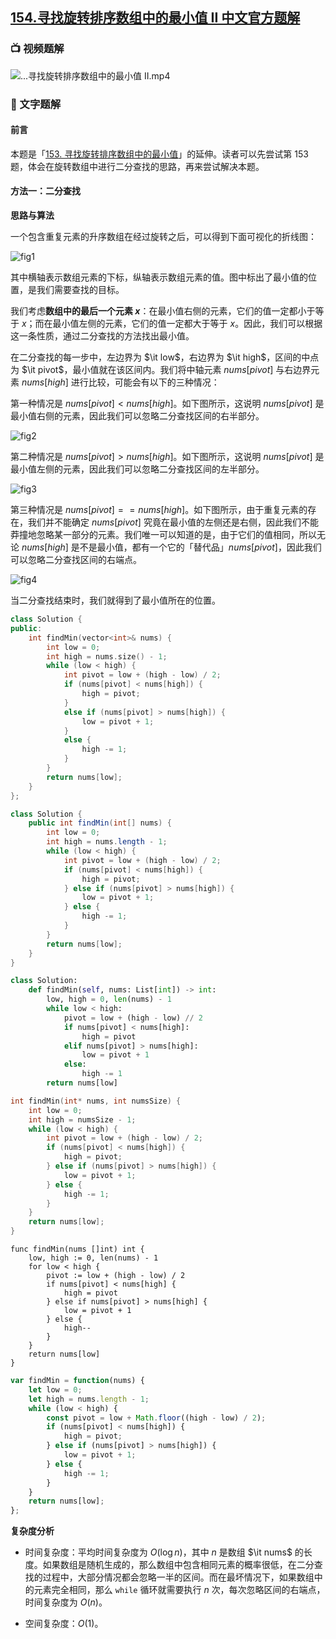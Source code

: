 ## [154.寻找旋转排序数组中的最小值 II 中文官方题解](https://leetcode.cn/problems/find-minimum-in-rotated-sorted-array-ii/solutions/100000/xun-zhao-xuan-zhuan-pai-xu-shu-zu-zhong-de-zui--16)

### 📺 视频题解  
![...寻找旋转排序数组中的最小值 II.mp4](aaf49047-518a-481b-8422-2cd03ad4db71)

### 📖 文字题解
#### 前言

本题是「[153. 寻找旋转排序数组中的最小值](https://leetcode-cn.com/problems/find-minimum-in-rotated-sorted-array/)」的延伸。读者可以先尝试第 153 题，体会在旋转数组中进行二分查找的思路，再来尝试解决本题。

#### 方法一：二分查找

**思路与算法**

一个包含重复元素的升序数组在经过旋转之后，可以得到下面可视化的折线图：

![fig1](https://assets.leetcode-cn.com/solution-static/154/1.png)

其中横轴表示数组元素的下标，纵轴表示数组元素的值。图中标出了最小值的位置，是我们需要查找的目标。

我们考虑**数组中的最后一个元素 $x$**：在最小值右侧的元素，它们的值一定都小于等于 $x$；而在最小值左侧的元素，它们的值一定都大于等于 $x$。因此，我们可以根据这一条性质，通过二分查找的方法找出最小值。

在二分查找的每一步中，左边界为 $\it low$，右边界为 $\it high$，区间的中点为 $\it pivot$，最小值就在该区间内。我们将中轴元素 $\textit{nums}[\textit{pivot}]$ 与右边界元素 $\textit{nums}[\textit{high}]$ 进行比较，可能会有以下的三种情况：

第一种情况是 $\textit{nums}[\textit{pivot}] < \textit{nums}[\textit{high}]$。如下图所示，这说明 $\textit{nums}[\textit{pivot}]$ 是最小值右侧的元素，因此我们可以忽略二分查找区间的右半部分。

![fig2](https://assets.leetcode-cn.com/solution-static/154/2.png)

第二种情况是 $\textit{nums}[\textit{pivot}] > \textit{nums}[\textit{high}]$。如下图所示，这说明 $\textit{nums}[\textit{pivot}]$ 是最小值左侧的元素，因此我们可以忽略二分查找区间的左半部分。

![fig3](https://assets.leetcode-cn.com/solution-static/154/3.png)

第三种情况是 $\textit{nums}[\textit{pivot}] == \textit{nums}[\textit{high}]$。如下图所示，由于重复元素的存在，我们并不能确定 $\textit{nums}[\textit{pivot}]$ 究竟在最小值的左侧还是右侧，因此我们不能莽撞地忽略某一部分的元素。我们唯一可以知道的是，由于它们的值相同，所以无论 $\textit{nums}[\textit{high}]$ 是不是最小值，都有一个它的「替代品」$\textit{nums}[\textit{pivot}]$，因此我们可以忽略二分查找区间的右端点。

![fig4](https://assets.leetcode-cn.com/solution-static/154/4.png)

当二分查找结束时，我们就得到了最小值所在的位置。

```C++ [sol1-C++]
class Solution {
public:
    int findMin(vector<int>& nums) {
        int low = 0;
        int high = nums.size() - 1;
        while (low < high) {
            int pivot = low + (high - low) / 2;
            if (nums[pivot] < nums[high]) {
                high = pivot;
            }
            else if (nums[pivot] > nums[high]) {
                low = pivot + 1;
            }
            else {
                high -= 1;
            }
        }
        return nums[low];
    }
};
```

```Java [sol1-Java]
class Solution {
    public int findMin(int[] nums) {
        int low = 0;
        int high = nums.length - 1;
        while (low < high) {
            int pivot = low + (high - low) / 2;
            if (nums[pivot] < nums[high]) {
                high = pivot;
            } else if (nums[pivot] > nums[high]) {
                low = pivot + 1;
            } else {
                high -= 1;
            }
        }
        return nums[low];
    }
}
```

```Python [sol1-Python3]
class Solution:
    def findMin(self, nums: List[int]) -> int:    
        low, high = 0, len(nums) - 1
        while low < high:
            pivot = low + (high - low) // 2
            if nums[pivot] < nums[high]:
                high = pivot 
            elif nums[pivot] > nums[high]:
                low = pivot + 1
            else:
                high -= 1
        return nums[low]
```

```C [sol1-C]
int findMin(int* nums, int numsSize) {
    int low = 0;
    int high = numsSize - 1;
    while (low < high) {
        int pivot = low + (high - low) / 2;
        if (nums[pivot] < nums[high]) {
            high = pivot;
        } else if (nums[pivot] > nums[high]) {
            low = pivot + 1;
        } else {
            high -= 1;
        }
    }
    return nums[low];
}
```

```golang [sol1-Golang]
func findMin(nums []int) int {
    low, high := 0, len(nums) - 1
    for low < high {
        pivot := low + (high - low) / 2
        if nums[pivot] < nums[high] {
            high = pivot
        } else if nums[pivot] > nums[high] {
            low = pivot + 1
        } else {
            high--
        }
    }
    return nums[low]
}
```

```JavaScript [sol1-JavaScript]
var findMin = function(nums) {
    let low = 0;
    let high = nums.length - 1;
    while (low < high) {
        const pivot = low + Math.floor((high - low) / 2);
        if (nums[pivot] < nums[high]) {
            high = pivot;
        } else if (nums[pivot] > nums[high]) {
            low = pivot + 1;
        } else {
            high -= 1;
        }
    }
    return nums[low];
};
```

**复杂度分析**

* 时间复杂度：平均时间复杂度为 $O(\log n)$，其中 $n$ 是数组 $\it nums$ 的长度。如果数组是随机生成的，那么数组中包含相同元素的概率很低，在二分查找的过程中，大部分情况都会忽略一半的区间。而在最坏情况下，如果数组中的元素完全相同，那么 $\texttt{while}$ 循环就需要执行 $n$ 次，每次忽略区间的右端点，时间复杂度为 $O(n)$。

* 空间复杂度：$O(1)$。